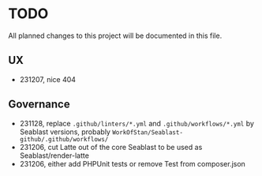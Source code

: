 # TODO
All planned changes to this project will be documented in this file.

## UX
- 231207, nice 404

## Governance
- 231128, replace `.github/linters/*.yml` and `.github/workflows/*.yml` by Seablast versions, probably `WorkOfStan/Seablast-github/.github/workflows/`
- 231206, cut Latte out of the core Seablast to be used as Seablast/render-latte
- 231206, either add PHPUnit tests or remove Test from composer.json
